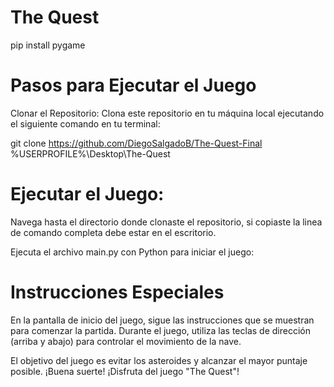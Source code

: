 # The Quest
pip install pygame

# Pasos para Ejecutar el Juego
Clonar el Repositorio:
Clona este repositorio en tu máquina local ejecutando el siguiente comando en tu terminal:

git clone https://github.com/DiegoSalgadoB/The-Quest-Final %USERPROFILE%\Desktop\The-Quest

# Ejecutar el Juego:
Navega hasta el directorio donde clonaste el repositorio, si copiaste la linea de comando completa debe estar en el escritorio.

Ejecuta el archivo main.py con Python para iniciar el juego:
 
# Instrucciones Especiales
En la pantalla de inicio del juego, sigue las instrucciones que se muestran para comenzar la partida.
Durante el juego, utiliza las teclas de dirección (arriba y abajo) para controlar el movimiento de la nave.

El objetivo del juego es evitar los asteroides y alcanzar el mayor puntaje posible. ¡Buena suerte!
¡Disfruta del juego "The Quest"!



